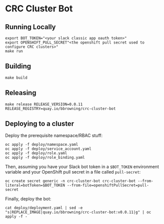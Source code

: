 # CRC Cluster Bot

## Running Locally

```
export BOT_TOKEN="<your slack classic app oauth token>"
export OPENSHIFT_PULL_SECRET"<the openshift pull secret used to configure CRC clusters>"
make run
```

## Building

```
make build
```

## Releasing

```
make release RELEASE_VERSION=0.0.11 RELEASE_REGISTRY=quay.io/bbrowning/crc-cluster-bot
```

## Deploying to a cluster

Deploy the prerequisite namespace/RBAC stuff:
```
oc apply -f deploy/namespace.yaml
oc apply -f deploy/service_account.yaml
oc apply -f deploy/role.yaml
oc apply -f deploy/role_binding.yaml
```

Then, assuming you have your Slack bot token in a `$BOT_TOKEN` environment variable and your OpenShift pull secret in a file called `pull-secret`:

```
oc create secret generic -n crc-cluster-bot crc-cluster-bot --from-literal=botToken=$BOT_TOKEN --from-file=openshiftPullSecret=pull-secret
```

Finally, deploy the bot:

```
cat deploy/deployment.yaml | sed -e "s|REPLACE_IMAGE|quay.io/bbrowning/crc-cluster-bot:v0.0.11|g" | oc apply -f -
```
